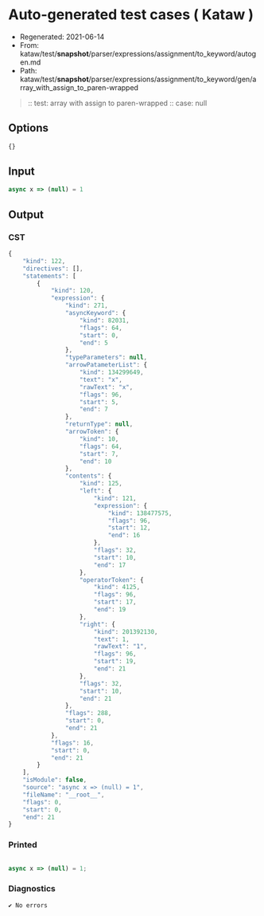 # Auto-generated test cases ( Kataw )
- Regenerated: 2021-06-14
- From: kataw/test/__snapshot__/parser/expressions/assignment/to_keyword/autogen.md
- Path: kataw/test/__snapshot__/parser/expressions/assignment/to_keyword/gen/array_with_assign_to_paren-wrapped
> :: test: array with assign to paren-wrapped
> :: case: null
## Options

`````js
{}
`````
## Input

`````js
async x => (null) = 1
`````
## Output

### CST

```javascript
{
    "kind": 122,
    "directives": [],
    "statements": [
        {
            "kind": 120,
            "expression": {
                "kind": 271,
                "asyncKeyword": {
                    "kind": 82031,
                    "flags": 64,
                    "start": 0,
                    "end": 5
                },
                "typeParameters": null,
                "arrowPatameterList": {
                    "kind": 134299649,
                    "text": "x",
                    "rawText": "x",
                    "flags": 96,
                    "start": 5,
                    "end": 7
                },
                "returnType": null,
                "arrowToken": {
                    "kind": 10,
                    "flags": 64,
                    "start": 7,
                    "end": 10
                },
                "contents": {
                    "kind": 125,
                    "left": {
                        "kind": 121,
                        "expression": {
                            "kind": 138477575,
                            "flags": 96,
                            "start": 12,
                            "end": 16
                        },
                        "flags": 32,
                        "start": 10,
                        "end": 17
                    },
                    "operatorToken": {
                        "kind": 4125,
                        "flags": 96,
                        "start": 17,
                        "end": 19
                    },
                    "right": {
                        "kind": 201392130,
                        "text": 1,
                        "rawText": "1",
                        "flags": 96,
                        "start": 19,
                        "end": 21
                    },
                    "flags": 32,
                    "start": 10,
                    "end": 21
                },
                "flags": 288,
                "start": 0,
                "end": 21
            },
            "flags": 16,
            "start": 0,
            "end": 21
        }
    ],
    "isModule": false,
    "source": "async x => (null) = 1",
    "fileName": "__root__",
    "flags": 0,
    "start": 0,
    "end": 21
}
```

### Printed

```javascript

async x => (null) = 1;

```

### Diagnostics

```javascript
✔ No errors
```

